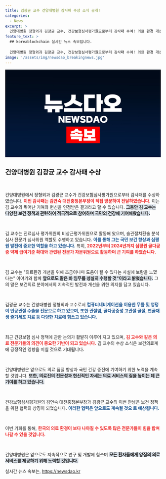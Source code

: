 ```yaml
---
title: 김광균 교수 건양대병원 감사패 수상 소식 공개!
categories:
  - News
excerpt: >
  건양대병원 정형외과 김광균 교수, 건강보험심사평가원으로부터 감사패 수여! 의료 환경 개선을 위한 그의 헌신이 인정받은 순간, 자세한 이야기를 확인해 보세요!
feature_text: >
  ## koreablockchain 실시간 뉴스 속보입니다.

  건양대병원 정형외과 김광균 교수, 건강보험심사평가원으로부터 감사패 수여! 의료 환경 개선을 위한 그의 헌신이 인정받은 순간, 자세한 이야기를 확인해 보세요!
image: '/assets/img/newsdao_breakingnews.jpg'
---
```


<p><img src="/assets/img/newsdao_breakingnews.jpg" alt="koreablockchain 속보" /></p>

<h2 data-ke-size="size26">건양대병원 김광균 교수 감사패 수상</h2>

<p data-ke-size="size16">&nbsp;</p>

<p>건양대병원에서 정형외과 김광균 교수가 건강보험심사평가원으로부터 감사패를 수상하였습니다. <b><span style="color: #ee2323;">이번 감사패는 김연숙 대전충청본부장이 직접 방문하여 전달하였습니다.</span></b> 이는 김 교수의 뛰어난 기여와 헌신을 인정받은 결과라고 할 수 있습니다. <b><span style="background-color: #21538527;">그동안 김 교수는 다양한 보건 정책과 관련하여 적극적으로 참여하며 국민의 건강에 기여해왔습니다.</span></b> </p>

<p data-ke-size="size16">&nbsp;</p>

<p>김 교수는 진료심사 평가위원회 비상근평가위원으로 활동해 왔으며, 슬관절치환술 분석심사 전문가 심사위원 역할도 수행하고 있습니다. <b><span style="color: #1a5490;">이를 통해 그는 국민 보건 향상과 심평원 발전에 중요한 역할을 하고 있습니다.</span></b> 특히, <b><span style="color: #ee2323;">2022년부터 2024년까지 심평원 골다공증 약제 급여기준 확대와 관련된 전문가 자문위원으로 활동하며 큰 기여를 하였습니다.</span></b> </p>

<p data-ke-size="size16">&nbsp;</p>

<p>김 교수는 "의료환경 개선을 위해 조금이나마 도움이 될 수 있다는 사실에 보람을 느꼈다는" 이야기와 함께 <b><span style="background-color: #21538527;">앞으로도 맡은 바 임무를 성실히 수행할 것"이라고 밝혔습니다.</span></b> 그의 말은 보건의료 분야에서의 지속적인 발전과 개선을 위한 의지를 담고 있습니다. </p>

<p data-ke-size="size16">&nbsp;</p>

<p>김광균 교수는 건양대병원 정형외과 교수로서 <b><span style="color: #1a5490;">컴퓨터네비게이션을 이용한 무릎 및 엉덩이 인공관절 수술을 전문으로 하고 있으며, 또한 관절염, 골다공증성 고관절 골절, 연골재생 줄기세포 치료 등 다양한 치료에 힘쓰고 있습니다.</span></b> </p>

<p data-ke-size="size16">&nbsp;</p>

<p>최근 건강보험 심사 정책에 관한 논의가 활발히 이루어 지고 있으며, <b><span style="color: #ee2323;">김 교수와 같은 의료 전문가들의 의견이 중요한 기반이 되고 있습니다.</span></b> 김 교수의 수상 소식은 보건의료계에 긍정적인 영향을 미칠 것으로 기대됩니다. </p>

<p data-ke-size="size16">&nbsp;</p>

<p>건양대병원은 앞으로도 의료 품질 향상과 국민 건강 증진에 기여하기 위한 노력을 계속할 것입니다. <b><span style="background-color: #21538527;">또한, 의료진의 전문성과 헌신적인 자세는 의료 서비스의 질을 높이는 데 큰 기여를 하고 있습니다.</span></b> </p>

<p data-ke-size="size16">&nbsp;</p>

<p>건강보험심사평가원의 김연숙 대전충청본부장과 김광균 교수의 이번 만남은 보건 정책을 위한 협력의 상징이 되었습니다. <b><span style="color: #1a5490;">이러한 협력은 앞으로도 계속될 것으 로 예상됩니다.</span></b></p>

<p data-ke-size="size16">&nbsp;</p> 

<p>이번 기회를 통해, <b><span style="color: #ee2323;">한국의 의료 환경이 보다 나아질 수 있도록 많은 전문가들이 힘을 합쳐 나갈 수 있을 것입니다.</span></b> </p>

<p data-ke-size="size16">&nbsp;</p>

<p>건양대병원은 앞으로도 지속적으로 연구 및 개발에 힘쓰며 <b><span style="background-color: #21538527;">모든 환자들에게 양질의 의료 서비스를 제공하기 위해 노력할 것입니다.</span></b> </p>
실시간 뉴스 속보는, <a href="https://newsdao.kr" rel="dofollow">https://newsdao.kr</a>


